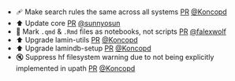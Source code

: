 - 🩹 Make search rules the same across all systems [PR](https://github.com/laminlabs/lamindb/pull/2199) [@Koncopd](https://github.com/Koncopd)
- ⬆️ Update core [PR](https://github.com/laminlabs/lamindb/pull/2197) [@sunnyosun](https://github.com/sunnyosun)
- 🚸 Mark `.qmd` & `.Rmd` files as notebooks, not scripts [PR](https://github.com/laminlabs/lamindb/pull/2196) [@falexwolf](https://github.com/falexwolf)
- ⬆️ Upgrade lamin-utils [PR](https://github.com/laminlabs/lamindb/pull/2195) [@Koncopd](https://github.com/Koncopd)
- ⬆️ Upgrade lamindb-setup [PR](https://github.com/laminlabs/lamindb/pull/2194) [@Koncopd](https://github.com/Koncopd)
- 🔇 Suppress hf filesystem warning due to not being explicitly implemented in upath [PR](https://github.com/laminlabs/lamindb-setup/pull/902) [@Koncopd](https://github.com/Koncopd)
